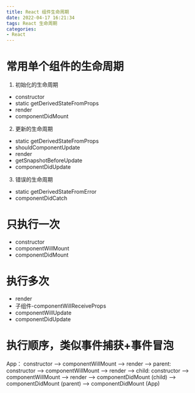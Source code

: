 ```yaml
---
title: React 组件生命周期
date: 2022-04-17 16:21:34
tags: React 生命周期
categories: 
- React
---
```

# 常用单个组件的生命周期
1. 初始化的生命周期
* constructor
* static getDerivedStateFromProps
* render
* componentDidMount

2. 更新的生命周期
* static getDerivedStateFromProps
* shouldComponentUpdate
* render
* getSnapshotBeforeUpdate
* componentDidUpdate

3. 错误的生命周期
* static getDerivedStateFromError
* componentDidCatch



# 只执行一次
* constructor
* componentWillMount
* componentDidMount

# 执行多次
* render
* 子组件-componentWillReceiveProps
* componentWillUpdate
* componentDidUpdate

# 执行顺序，类似事件捕获+事件冒泡
App： constructor --> componentWillMount --> render -->
parent: constructor --> componentWillMount --> render -->
child: constructor --> componentWillMount --> render -->
componentDidMount (child) --> componentDidMount (parent) --> componentDidMount (App)



